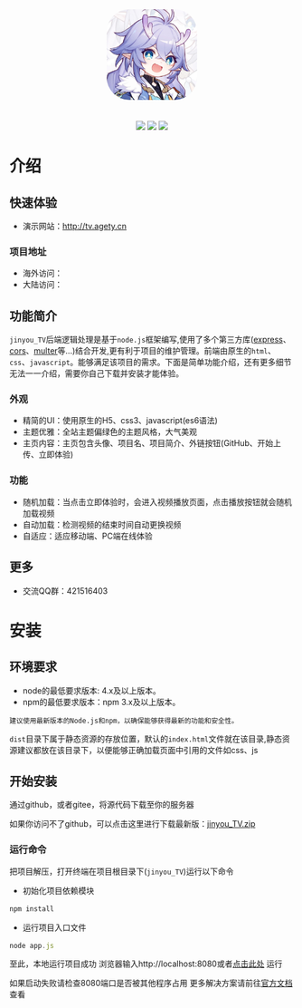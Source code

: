 <div style="text-align: center">
    <img width="160px" style="border-radius: 25%" src="./bailu.jpg"><br><br><br>
    <img src="https://img.shields.io/badge/node-%3E=4.0-green">
    <img src="https://img.shields.io/badge/npm-%3E=4.0-green">
    <img src="https://img.shields.io/badge/license-MIT-red">
</div>

# 介绍

## 快速体验
- 演示网站：http://tv.agety.cn

### 项目地址
  - 海外访问：
  - 大陆访问：
## 功能简介

`jinyou_TV`后端逻辑处理是基于`node.js`框架编写,使用了多个第三方库([express](https://www.expressjs.com.cn/)、[cors](https://www.npmjs.com/package/cors)、[multer](https://www.npmjs.com/package/multer)等...)结合开发,更有利于项目的维护管理。前端由原生的`html`、`css`、`javascript`。能够满足该项目的需求。下面是简单功能介绍，还有更多细节无法一一介绍，需要你自己下载并安装才能体验。

### 外观
  - 精简的UI：使用原生的H5、css3、javascript(es6语法)
  - 主题优雅：全站主题偏绿色的主题风格，大气美观
  - 主页内容：主页包含头像、项目名、项目简介、外链按钮(GitHub、开始上传、立即体验)


### 功能
  - 随机加载：当点击立即体验时，会进入视频播放页面，点击播放按钮就会随机加载视频
  - 自动加载：检测视频的结束时间自动更换视频
  - 自适应：适应移动端、PC端在线体验


## 更多
- 交流QQ群：421516403


# 安装

## 环境要求

- node的最低要求版本: 4.x及以上版本。
- npm的最低要求版本：npm 3.x及以上版本。

`建议使用最新版本的Node.js和npm，以确保能够获得最新的功能和安全性。`

`dist`目录下属于静态资源的存放位置，默认的`index.html`文件就在该目录,静态资源建议都放在该目录下，以便能够正确加载页面中引用的文件如css、js

## 开始安装

通过github，或者gitee，将源代码下载至你的服务器

如果你访问不了github，可以点击这里进行下载最新版：[jinyou_TV.zip](https://ljy520.lanzoum.com/iyTke14w585g)

### 运行命令
把项目解压，打开终端在项目根目录下(`jinyou_TV`)运行以下命令
- 初始化项目依赖模块


```js
npm install
```

- 运行项目入口文件


```js
node app.js
```

至此，本地运行项目成功
浏览器输入http://localhost:8080或者[点击此处](http://localhost:8080) 运行

如果启动失败请检查8080端口是否被其他程序占用
更多解决方案请前往[官方文档](http://doc-tv.agety.cn)查看